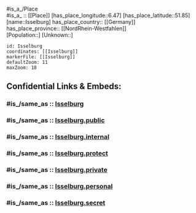 ﻿---
confidential: public
isDeleted: false
location:
- 51.85
- 6.47
mapmarker: city
mapzoom:
- 7
- 12
SpocWebEntityId: 31137
tags:
- geo/City
type: City
---

#is_a_/Place  
#is_a_ :: [[Place]] 
[has_place_longitude::6.47] 
[has_place_latitude::51.85] 
[name::Isselburg] 
has_place_country:: [[Germany]]  
has_place_province:: [[NordRhein-Westfahlen]]  
[Population::] 
[Unknown::] 


```leaflet
id: Isselburg
coordinates: [[Isselburg]] 
markerFile: [[Isselburg]] 
defaultZoom: 11 
maxZoom: 18
```


## Confidential Links & Embeds: 

### #is_/same_as :: [Isselburg](/_Standards/Earth/Continent/Europe/Europe~Central/Germany/Germany~West/Nordrhein-Westfalen/counties~NW/Borken/cities~Borken/Isselburg.md) 

### #is_/same_as :: [Isselburg.public](/_public/Earth/Continent/Europe/Europe~Central/Germany/Germany~West/Nordrhein-Westfalen/counties~NW/Borken/cities~Borken/Isselburg.public.md) 

### #is_/same_as :: [Isselburg.internal](/_internal/Earth/Continent/Europe/Europe~Central/Germany/Germany~West/Nordrhein-Westfalen/counties~NW/Borken/cities~Borken/Isselburg.internal.md) 

### #is_/same_as :: [Isselburg.protect](/_protect/Earth/Continent/Europe/Europe~Central/Germany/Germany~West/Nordrhein-Westfalen/counties~NW/Borken/cities~Borken/Isselburg.protect.md) 

### #is_/same_as :: [Isselburg.private](/_private/Earth/Continent/Europe/Europe~Central/Germany/Germany~West/Nordrhein-Westfalen/counties~NW/Borken/cities~Borken/Isselburg.private.md) 

### #is_/same_as :: [Isselburg.personal](/_personal/Earth/Continent/Europe/Europe~Central/Germany/Germany~West/Nordrhein-Westfalen/counties~NW/Borken/cities~Borken/Isselburg.personal.md) 

### #is_/same_as :: [Isselburg.secret](/_secret/Earth/Continent/Europe/Europe~Central/Germany/Germany~West/Nordrhein-Westfalen/counties~NW/Borken/cities~Borken/Isselburg.secret.md)


